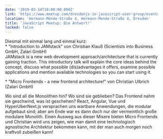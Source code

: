 ```yaml
---
date: '2019-03-14T18:00:00.000Z'
link: 'https://www.meetup.com/dresdenjs-io-javascript-user-group/events/wwdfrqyzfbsb/'
location: 'Hermann-Mende-Straße 4, Hermann-Mende-Straße 4, Dresden'
title: 'JavaScript Meetup: Die Antwort!'
locked: false
---
```

Diesmal mit einmal lang und einmal kurz:  
\* "Introduction to JAMstack" von Christian Klauß (Scientists into Business GmbH, Zalari GmbH)  
JAMstack is a new web development approach/architecture that is currently gaining traction. This introductory talk will explain the core ideas behind the concept, discuss what possible (dis)advantages it offers, examine possible applications and mention available technologies so you can start using it.

\* "Micro Frontends - a new frontend architecture!" von Christian Ulbrich (Zalari GmbH)

Wo sind all die Monolithen hin? Wo sind sie geblieben? Das Frontend nahm sie geschwind, was ist geschehen? React, Angular, Vue und HyperUberNext.js versprachen uns wartbare Anwendungen, die modular aufgebaut sind; aber am Ende war es dann doch nur der vermeintlich große modulare Monolith. Einen Ausweg aus dieser Misere bieten Micro Frontends und Christian wird uns zeigen, wie man damit eine technologisch agnostische Architektur bekommen kann, mit der man auch morgen noch kraftvoll zubeißen kann!
